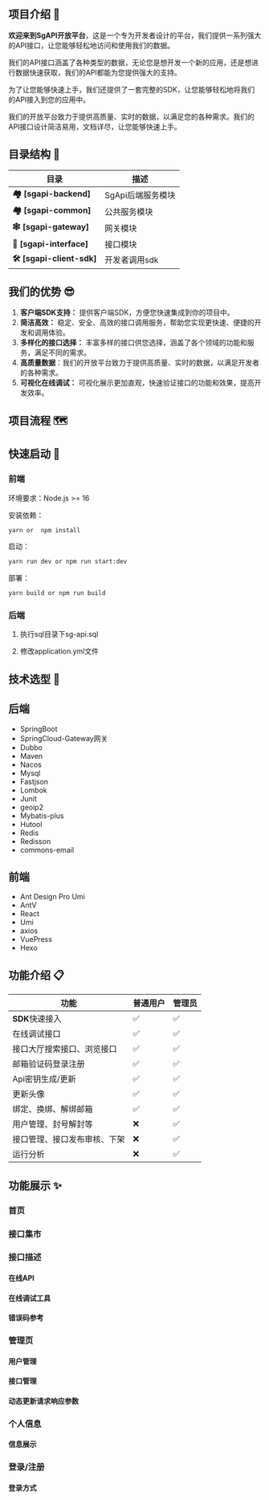 ## 项目介绍 🙋

**欢迎来到SgAPI开放平台**，这是一个专为开发者设计的平台，我们提供一系列强大的API接口，让您能够轻松地访问和使用我们的数据。

我们的API接口涵盖了各种类型的数据，无论您是想开发一个新的应用，还是想进行数据快速获取，我们的API都能为您提供强大的支持。

为了让您能够快速上手，我们还提供了一套完整的SDK，让您能够轻松地将我们的API接入到您的应用中。

我们的开放平台致力于提供高质量、实时的数据，以满足您的各种需求。我们的API接口设计简洁易用，文档详尽，让您能够快速上手。




## 目录结构 📑


| 目录                                                     | 描述               |
|--------------------------------------------------------| ------------------ |
| **🏘️ [sgapi-backend]**           | SgApi后端服务模块 |
| **🏘️ [sgapi-common]**             | 公共服务模块       |
| **🕸️ [sgapi-gateway]**          | 网关模块           |
| **🔗 [sgapi-interface]**        | 接口模块           |
| **🛠 [sgapi-client-sdk]** | 开发者调用sdk      |

## 我们的优势 😎

1. **客户端SDK支持：** 提供客户端SDK，方便您快速集成到你的项目中。
2. **简洁高效：** 稳定、安全、高效的接口调用服务，帮助您实现更快速、便捷的开发和调用体验。
4. **多样化的接口选择：** 丰富多样的接口供您选择，涵盖了各个领域的功能和服务，满足不同的需求。
5. **高质量数据**：我们的开放平台致力于提供高质量、实时的数据，以满足开发者的各种需求。
6. **可视化在线调试：** 可视化展示更加直观，快速验证接口的功能和效果，提高开发效率。

## 项目流程 🗺️

## 快速启动 🚀

### 前端

环境要求：Node.js >= 16

安装依赖：

```bash
yarn or  npm install
```

启动：

```bash
yarn run dev or npm run start:dev
```

部署：

```bash
yarn build or npm run build
```

### 后端

1. 执行sql目录下sg-api.sql

2. 修改application.yml文件

## 技术选型 🎯

## 后端

- SpringBoot
- SpringCloud-Gateway网关
- Dubbo
- Maven
- Nacos
- Mysql
- Fastjson
- Lombok
- Junit
- geoip2
- Mybatis-plus
- Hutool
- Redis
- Redisson
- commons-email

## 前端

- Ant Design Pro Umi
- AntV
- React
- Umi
- axios
- VuePress
- Hexo

## 功能介绍 📋

| **功能**                     | **普通用户** | **管理员** |
| ---------------------------- | ------------ | ---------- |
| **SDK**快速接入              | ✅            | ✅          |
| 在线调试接口                 | ✅            | ✅          |
| 接口大厅搜索接口、浏览接口   | ✅            | ✅          |
| 邮箱验证码登录注册           | ✅            | ✅          |
| Api密钥生成/更新             | ✅            | ✅          |
| 更新头像                     | ✅            | ✅          |
| 绑定、换绑、解绑邮箱         | ✅            | ✅          |
| 用户管理、封号解封等         | ❌            | ✅          |
| 接口管理、接口发布审核、下架 | ❌            | ✅          |
| 运行分析                     | ❌            | ✅          |

## 功能展示 ✨

### 首页

### 接口集市

### 接口描述

#### **在线API**

#### 在线调试工具

#### **错误码参考**

### 管理页

#### 用户管理

#### 接口管理

#### 动态更新请求响应参数

### 个人信息

#### 信息展示





### 登录/注册

#### 登录方式





#### 

